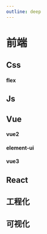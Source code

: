 ```yaml
---
outline: deep
---
```

# 前端

## Css
#### flex

## Js

## Vue
#### vue2
#### element-ui
#### vue3

## React

## 工程化

## 可视化
